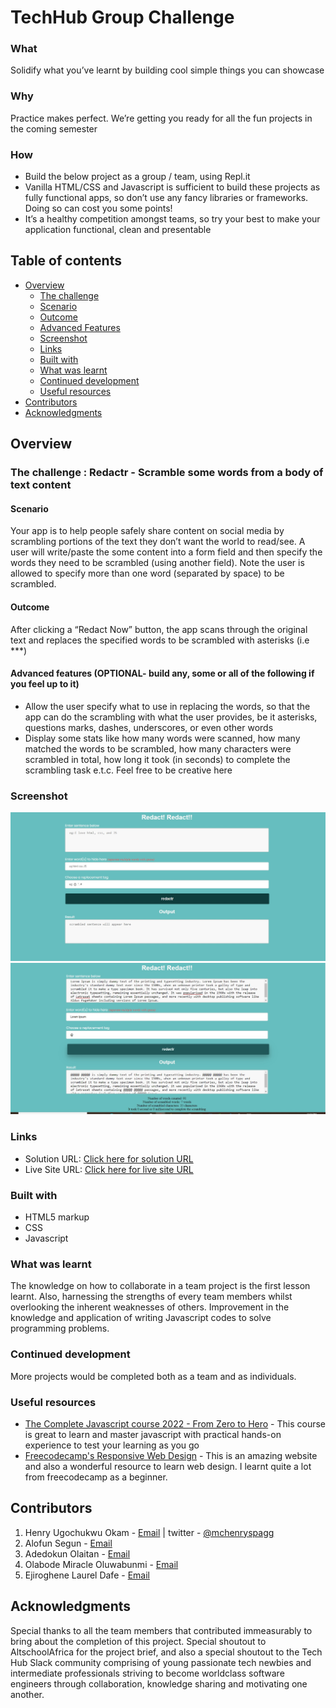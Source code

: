# TechHub Group Challenge

### What
Solidify what you’ve learnt by building cool simple things you can showcase

### Why
Practice makes perfect. We’re getting you ready for all the fun projects in the coming semester

### How
*   Build the below project as a group / team, using Repl.it 
*   Vanilla HTML/CSS and Javascript is sufficient to build these projects as fully functional apps, so don’t use any fancy libraries or frameworks. Doing so can cost you some points!
*   It’s a healthy competition amongst teams, so try your best to make your application functional, clean and presentable


## Table of contents

- [Overview](#overview)
  - [The challenge](#the-challenge)
  - [Scenario](#scenario)
  - [Outcome](#outcome)
  - [Advanced Features](#advanced-features)
  - [Screenshot](#screenshot)
  - [Links](#links)
  - [Built with](#built-with)
  - [What was learnt](#what-was-learnt)
  - [Continued development](#continued-development)
  - [Useful resources](#useful-resources)
- [Contributors](#contributors)
- [Acknowledgments](#acknowledgments)


## Overview

### The challenge : Redactr - Scramble some words from a body of text content

#### Scenario

Your app is to help people safely share content on social media by scrambling portions of the text they don’t want the world to read/see. A user will write/paste the some content into a form field and then specify the words they need to be scrambled (using another field). Note the user is allowed to specify more than one word (separated by space) to be scrambled.

#### Outcome
After clicking a “Redact Now” button, the app scans through the original text and replaces the specified words to be scrambled with asterisks (i.e ***)

#### Advanced features (OPTIONAL- build any, some or all of the following if you feel up to it) 

* Allow the user specify what to use in replacing the words, so that the app can do the scrambling with what the user provides, be it asterisks, questions marks, dashes, underscores, or even other words
* Display some stats like how many words were scanned, how many matched the words to be scrambled, how many characters were scrambled in total, how long it took (in seconds) to complete the scrambling task e.t.c. Feel free to be creative here

### Screenshot

![default state](./redact.jpg)
![hover state](./redactr-hover2.jpg)

### Links

- Solution URL: [Click here for solution URL](https://github.com/mchenryspagg/redact-project-grp6)
- Live Site URL: [Click here for live site URL](https://redact-project-grp6.redactr-project-grp6.repl.co/)


### Built with

- HTML5 markup
- CSS
- Javascript

### What was learnt

The knowledge on how to collaborate in a team project is the first lesson learnt. Also, harnessing the strengths of every team members whilst overlooking the inherent weaknesses of others. Improvement in the knowledge and application of writing Javascript codes to solve programming problems.


### Continued development

More projects would be completed both as a team and as individuals. 

### Useful resources

- [The Complete Javascript course 2022 - From Zero to Hero](https://www.udemy.com/course/the-complete-javascript-course/) - This course is great to learn and master javascript with practical hands-on experience to test your learning as you go
- [Freecodecamp's Responsive Web Design](https://www.freecodecamp.org/learn/responsive-web-design/) - This is an amazing website and also a wonderful resource to learn web design. I learnt quite a lot from freecodecamp as a beginner. 


## Contributors

1. Henry Ugochukwu Okam - [Email](mailto:hnry_ugo@yahoo.com) | twitter - [@mchenryspagg](https://www.twitter.com/mchenryspagg)
2. Alofun Segun - [Email](mailto:segunalofun@protonmail.com)
3. Adedokun Olaitan - [Email](mailto:kenney9224@gmail.com)
4. Olabode Miracle Oluwabunmi - [Email](mailto:olabodemiracle.o@gmail.com)
5. Ejiroghene Laurel Dafe - [Email](mailto:dafelaurele@gmail.com)

## Acknowledgments
Special thanks to all the team members that contributed immeasurably to bring about the completion of this project. Special shoutout to AltschoolAfrica for the project brief, and also a special shoutout to the Tech Hub Slack community comprising of young passionate tech newbies and intermediate professionals striving to become worldclass software engineers through collaboration, knowledge sharing and motivating one another.

